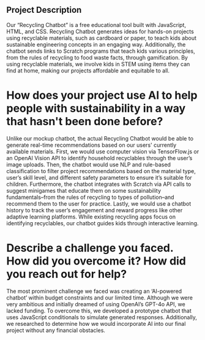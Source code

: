 ## Project Description
Our “Recycling Chatbot” is a free educational tool built with JavaScript, HTML, and CSS. Recycling Chatbot generates ideas for hands-on projects using recyclable materials, such as cardboard or paper, to teach kids about sustainable engineering concepts in an engaging way. Additionally, the chatbot sends links to Scratch programs that teach kids various principles, from the rules of recycling to food waste facts, through gamification. By using recyclable materials, we involve kids in STEM using items they can find at home, making our projects affordable and equitable to all.

# How does your project use AI to help people with sustainability in a way that hasn't been done before?
Unlike our mockup chatbot, the actual Recycling Chatbot would be able to generate real-time recommendations based on our users' currently available materials. First, we would use computer vision via TensorFlow.js or an OpenAI Vision API to identify household recyclables through the user’s image uploads. Then, the chatbot would use NLP and rule-based classification to filter project recommendations based on the material type, user’s skill level, and different safety parameters to ensure it’s suitable for children. Furthermore, the chatbot integrates with Scratch via API calls to suggest minigames that educate them on some sustainability fundamentals–from the rules of recycling to types of pollution–and recommend them to the user for practice. Lastly, we would use a chatbot history to track the user’s engagement and reward progress like other adaptive learning platforms. While existing recycling apps focus on identifying recyclables, our chatbot guides kids through interactive learning. 

# Describe a challenge you faced. How did you overcome it? How did you reach out for help?
The most prominent challenge we faced was creating an ‘AI-powered chatbot’ within budget constraints and our limited time. Although we were very ambitious and initially dreamed of using OpenAI’s GPT-4o API, we lacked funding. To overcome this, we developed a prototype chatbot that uses JavaScript conditionals to simulate generated responses. Additionally, we researched to determine how we would incorporate AI into our final project without any financial obstacles. 
